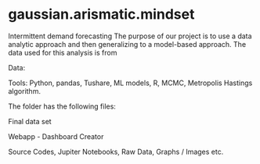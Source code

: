 # gaussian.arismatic.mindset
Intermittent demand forecasting
The purpose of our project is to use a data analytic approach and then generalizing to a model-based approach. The data used for this analysis is from 

Data: 

Tools: Python, pandas, Tushare, ML models, R, MCMC, Metropolis Hastings algorithm.

The folder has the following files:

Final data set

Webapp - Dashboard Creator

Source Codes, Jupiter Notebooks, Raw Data, Graphs / Images etc. 
